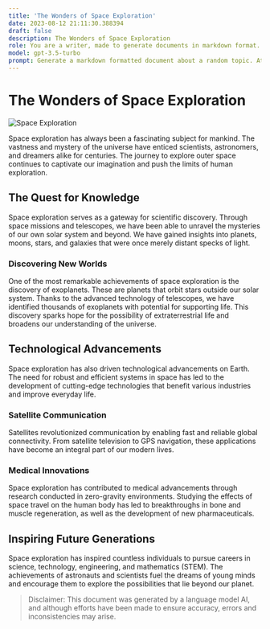 ```yaml
---
title: 'The Wonders of Space Exploration'
date: 2023-08-12 21:11:30.388394
draft: false
description: The Wonders of Space Exploration
role: You are a writer, made to generate documents in markdown format. It is very important that all of the documents you generate are in valid markdown format.
model: gpt-3.5-turbo
prompt: Generate a markdown formatted document about a random topic. At the bottom, include a disclaimer explaining that the document was generated by you. The first line of the document should be the title. Make sure that the entire document is in proper markdown format, using a mix of various tags to make the document visually appealing.
---
```


# The Wonders of Space Exploration

![Space Exploration](https://images.unsplash.com/photo-1557683319-973673baf926)

Space exploration has always been a fascinating subject for mankind. The vastness and mystery of the universe have enticed scientists, astronomers, and dreamers alike for centuries. The journey to explore outer space continues to captivate our imagination and push the limits of human exploration.

## The Quest for Knowledge

Space exploration serves as a gateway for scientific discovery. Through space missions and telescopes, we have been able to unravel the mysteries of our own solar system and beyond. We have gained insights into planets, moons, stars, and galaxies that were once merely distant specks of light.

### Discovering New Worlds

One of the most remarkable achievements of space exploration is the discovery of exoplanets. These are planets that orbit stars outside our solar system. Thanks to the advanced technology of telescopes, we have identified thousands of exoplanets with potential for supporting life. This discovery sparks hope for the possibility of extraterrestrial life and broadens our understanding of the universe.

## Technological Advancements

Space exploration has also driven technological advancements on Earth. The need for robust and efficient systems in space has led to the development of cutting-edge technologies that benefit various industries and improve everyday life.

### Satellite Communication

Satellites revolutionized communication by enabling fast and reliable global connectivity. From satellite television to GPS navigation, these applications have become an integral part of our modern lives.

### Medical Innovations

Space exploration has contributed to medical advancements through research conducted in zero-gravity environments. Studying the effects of space travel on the human body has led to breakthroughs in bone and muscle regeneration, as well as the development of new pharmaceuticals.

## Inspiring Future Generations

Space exploration has inspired countless individuals to pursue careers in science, technology, engineering, and mathematics (STEM). The achievements of astronauts and scientists fuel the dreams of young minds and encourage them to explore the possibilities that lie beyond our planet.

> Disclaimer: This document was generated by a language model AI, and although efforts have been made to ensure accuracy, errors and inconsistencies may arise.